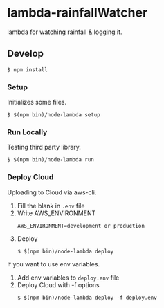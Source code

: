 # lambda-rainfallWatcher
lambda for watching rainfall &amp; logging it.

## Develop
```
$ npm install
```

### Setup 
Initializes some files.
```
$ $(npm bin)/node-lambda setup
```

### Run Locally
Testing third party library.
```
$ $(npm bin)/node-lambda run
```

### Deploy Cloud
Uploading to Cloud via aws-cli.
1. Fill the blank in `.env` file
1. Write AWS_ENVIRONMENT
    ```
    AWS_ENVIRONMENT=development or production
    ```
1. Deploy
    ```
    $ $(npm bin)/node-lambda deploy 
    ```

If you want to use env variables.
1. Add env variables to `deploy.env` file
1. Deploy Cloud with -f options
    ```
    $ $(npm bin)/node-lambda deploy -f deploy.env
    ```
